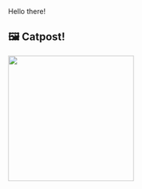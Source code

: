 Hello there!



## 🖼️ Catpost!

<sub>
    <img src="https://cdn2.thecatapi.com/images/MTk5MTQ5Nw.jpg" height="256">
</sub>

